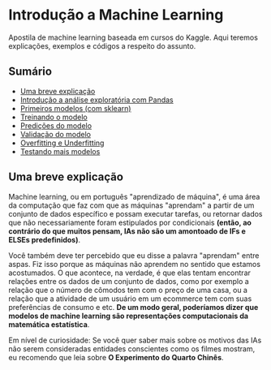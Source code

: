 # Introdução a Machine Learning
Apostila de machine learning baseada em cursos do Kaggle. Aqui teremos explicações, exemplos e códigos a respeito do assunto.

## Sumário
- [Uma breve explicação](#uma-breve-explicacao)
- [Introdução a análise exploratória com Pandas](#introducao-a-analise-exploratoria)
- [Primeiros modelos (com sklearn)](#primeiros-modelos-com-sklearn)
- [Treinando o modelo](#treinando-o-modelo)
- [Predições do modelo](#predicoes-do-modelo)
- [Validação do modelo](#validacao-do-modelo)
- [Overfitting e Underfitting](#overfitting-e-underfitting)
- [Testando mais modelos](#testando-mais-modelos)

## Uma breve explicação
Machine learning, ou em português "aprendizado de máquina", é uma área da computação que faz com que as máquinas "aprendam" a partir de um conjunto de dados específico e possam executar tarefas, ou retornar dados que não necessariamente foram estipulados por condicionais **(então, ao contrário do que muitos pensam, IAs não são um amontoado de IFs e ELSEs predefinidos)**.

Você também deve ter percebido que eu disse a palavra "aprendam" entre aspas. Fiz isso porque as máquinas não aprendem no sentido que estamos acostumados. O que acontece, na verdade, é que elas tentam encontrar relações entre os dados de um conjunto de dados, como por exemplo a relação que o número de cômodos tem com o preço de uma casa, ou a relação que a atividade de um usuário em um ecommerce tem com suas preferências de consumo e etc. **De um modo geral, poderíamos dizer que modelos de machine learning são representações computacionais da matemática estatística**.

Em nível de curiosidade: Se você quer saber mais sobre os motivos das IAs não serem consideradas entidades conscientes como os filmes mostram, eu recomendo que leia sobre **O Experimento do Quarto Chinês**.

